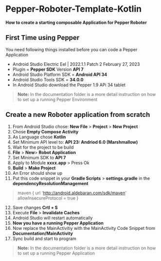 # Pepper-Roboter-Template-Kotlin
**How to create a starting composable Application for Pepper Roboter**

## First Time using Pepper
You need following things installed before you can code a Pepper Application
- Android Studio Electric Eel | 2022.1.1 Patch 2 February 27, 2023
- Plugin = **Pepper SDK** Version **API 7**
- Android Studio Platform SDK = **Android API 34**
-  Android Studio Tools SDK = **34.0.0**
-  In Android Studio download the Pepper 1.9 APi 34 tablet
> **Note:** In the documentation folder is a more detail instruction on how to set up a running Pepper Environment
## Create a new Roboter application from scratch
1. From Android Studio chose: **New File** > **Project** > **New Project**
2. Chose **Empty Compose Activity**
3. As Language chose **Kotlin**
4. Set Minimum API level to: **API 23: Andriod 6.0 (Marshmallow)**
5. Wait for the project to be build
6. **File** > **New**> **Robot Application**
7. Set Minimum SDK to **API 7**
8. Apply to Module **xxxx.app** > Press Ok
9. **Build** > **Make Project**
10. An Error should show up
11.  Put this code snippet in your **Gradle Scripts** > **settings.gradle** in the **dependencyResolutionManagement**

> maven {
	url 'http://android.aldebaran.com/sdk/maven'
	allowInsecureProtocol = true
}

12. Save changes **Crtl + S**
13. Execute **File** > **Invalidate Caches** 
14. Android Studio will restart automatically
15. **Now you have a running Pepper Application**
16. Now replace the MainActivitiy with the MainActivity Code Snippet from **Documentation/MainActivity**
17. Sync build and start to program 

> **Note:** In the documentation folder is a more detail instruction on how to set up a running Pepper Application
